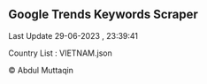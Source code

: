 

## Google Trends Keywords Scraper 
 
Last Update 29-06-2023 , 23:39:41

Country List :
VIETNAM.json



© Abdul Muttaqin 
